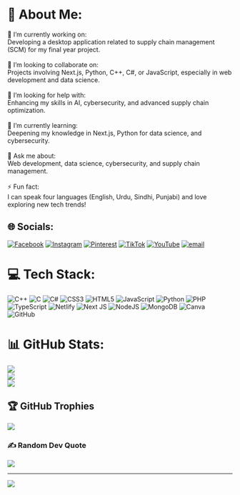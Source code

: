# 💫 About Me:
🚀 I’m currently working on:<br>Developing a desktop application related to supply chain management (SCM) for my final year project.<br><br>🤝 I’m looking to collaborate on:<br>Projects involving Next.js, Python, C++, C#, or JavaScript, especially in web development and data science.<br><br>🙌 I’m looking for help with:<br>Enhancing my skills in AI, cybersecurity, and advanced supply chain optimization.<br><br>🌱 I’m currently learning:<br>Deepening my knowledge in Next.js, Python for data science, and cybersecurity.<br><br>💬 Ask me about:<br>Web development, data science, cybersecurity, and supply chain management.<br><br>⚡ Fun fact:<br>I can speak four languages (English, Urdu, Sindhi, Punjabi) and love exploring new tech trends!


## 🌐 Socials:
[![Facebook](https://img.shields.io/badge/Facebook-%231877F2.svg?logo=Facebook&logoColor=white)](https://facebook.com/abrarahmed.arain.7) [![Instagram](https://img.shields.io/badge/Instagram-%23E4405F.svg?logo=Instagram&logoColor=white)](https://instagram.com/arain_2507) [![Pinterest](https://img.shields.io/badge/Pinterest-%23E60023.svg?logo=Pinterest&logoColor=white)](https://pinterest.com/abrarahmedarain03001003857) [![TikTok](https://img.shields.io/badge/TikTok-%23000000.svg?logo=TikTok&logoColor=white)](https://tiktok.com/@softeditz2507) [![YouTube](https://img.shields.io/badge/YouTube-%23FF0000.svg?logo=YouTube&logoColor=white)](https://youtube.com/@softeditz2507) [![email](https://img.shields.io/badge/Email-D14836?logo=gmail&logoColor=white)](mailto:abrarahmedarain03001003857@gmail) 

# 💻 Tech Stack:
![C++](https://img.shields.io/badge/c++-%2300599C.svg?style=for-the-badge&logo=c%2B%2B&logoColor=white) ![C](https://img.shields.io/badge/c-%2300599C.svg?style=for-the-badge&logo=c&logoColor=white) ![C#](https://img.shields.io/badge/c%23-%23239120.svg?style=for-the-badge&logo=csharp&logoColor=white) ![CSS3](https://img.shields.io/badge/css3-%231572B6.svg?style=for-the-badge&logo=css3&logoColor=white) ![HTML5](https://img.shields.io/badge/html5-%23E34F26.svg?style=for-the-badge&logo=html5&logoColor=white) ![JavaScript](https://img.shields.io/badge/javascript-%23323330.svg?style=for-the-badge&logo=javascript&logoColor=%23F7DF1E) ![Python](https://img.shields.io/badge/python-3670A0?style=for-the-badge&logo=python&logoColor=ffdd54) ![PHP](https://img.shields.io/badge/php-%23777BB4.svg?style=for-the-badge&logo=php&logoColor=white) ![TypeScript](https://img.shields.io/badge/typescript-%23007ACC.svg?style=for-the-badge&logo=typescript&logoColor=white) ![Netlify](https://img.shields.io/badge/netlify-%23000000.svg?style=for-the-badge&logo=netlify&logoColor=#00C7B7) ![Next JS](https://img.shields.io/badge/Next-black?style=for-the-badge&logo=next.js&logoColor=white) ![NodeJS](https://img.shields.io/badge/node.js-6DA55F?style=for-the-badge&logo=node.js&logoColor=white) ![MongoDB](https://img.shields.io/badge/MongoDB-%234ea94b.svg?style=for-the-badge&logo=mongodb&logoColor=white) ![Canva](https://img.shields.io/badge/Canva-%2300C4CC.svg?style=for-the-badge&logo=Canva&logoColor=white) ![GitHub](https://img.shields.io/badge/github-%23121011.svg?style=for-the-badge&logo=github&logoColor=white)
# 📊 GitHub Stats:
![](https://github-readme-stats.vercel.app/api?username=arain2507&theme=merko&hide_border=false&include_all_commits=true&count_private=true)<br/>
![](https://github-readme-streak-stats.herokuapp.com/?user=arain2507&theme=merko&hide_border=false)<br/>
![](https://github-readme-stats.vercel.app/api/top-langs/?username=arain2507&theme=merko&hide_border=false&include_all_commits=true&count_private=true&layout=compact)

## 🏆 GitHub Trophies
![](https://github-profile-trophy.vercel.app/?username=arain2507&theme=onedark&no-frame=false&no-bg=false&margin-w=4)

### ✍️ Random Dev Quote
![](https://quotes-github-readme.vercel.app/api?type=horizontal&theme=merko)

---
[![](https://visitcount.itsvg.in/api?id=arain2507&icon=8&color=6)](https://visitcount.itsvg.in)

<!-- Proudly created with GPRM ( https://gprm.itsvg.in ) -->
